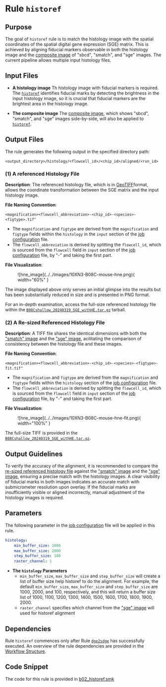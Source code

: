 # Rule `historef`

## Purpose
The goal of `historef` rule is to match the histology image with the spatial coordinates of the spatial digital gene expression (SGE) matrix. This is achieved by aligning fiducial markers observable in both the histology image and the [composite image](./align.md#3-a-comprehensive-view-of-sbcd-smatch-and-sge-images) of "sbcd", "smatch", and "sge" images. The current pipeline allows multiple input histology files.

## Input Files

* **A histology image**
Th histology image with fiducial markers is required. The [`historef`](https://github.com/seqscope/historef) identifies fiducial marks by detecting the brightness in the input histology image, so it is crucial that fiducial markers are the brightest area in the histology image.

* **The composite image**
The [composite image](./align.md#3-a-comprehensive-view-of-sbcd-smatch-and-sge-images), which shows "sbcd", "smatch", and "sge" images side-by-side, will also be applied to [`historef`](https://github.com/seqscope/historef).

## Output Files
The rule generates the following output in the specified directory path:
```
<output_directory>/histology/<flowcell_id>/<chip_id>/aligned/<run_id>
```

### (1) A referenced Histology File
**Description**:
The referenced histology file, which is in [GeoTIFF](https://en.wikipedia.org/wiki/GeoTIFF)format, allows the coordinate transformation between the SGE matrix and the input histology image.

**File Naming Convention**:

```
<magnification><flowcell_abbreviation>-<chip_id>-<species>-<figtype>.tif"
```

 * The `magnification` and `figtype` are derived from the `magnification` and `figtype` fields within the `histology` in the `input` section of the [job configuration](../../basic_usage/job_config.md) file.
 * The `flowcell_abbreviation` is derived by splitting the `flowcell_id`, which is sourced from the `flowcell` field in `input` section of the [job configuration](../../basic_usage/job_config.md) file, by "-" and taking the first part.

**File Visualization**:
<figure markdown="span">
![hne_image](../../images/10XN3-B08C-mouse-hne.png){ width="60%" }
</figure>

The image displayed above only serves an initial glimpse into the results but has been substantially reduced in size and is presented in PNG format.

For an in-depth examination, access the full-size referenced histology file within the [`B08Cshallow_20240319_SGE_withHE.tar.gz`](https://doi.org/10.5281/zenodo.10841778) tarball.


### (2) A Re-sized Referenced Histology File
**Description**:
A TIFF file shares the identical dimensions with both the ["smatch" image](./smatch.md#2-a-smatch-image) and the ["sge" image](./sdge_visual.md#output-files), acilitating the comparison of consistency between the histology file and these images.

**File Naming Convention**:

```
<magnification><flowcell_abbreviation>-<chip_id>-<species>-<figtype>-fit.tif"
```

 * The `magnification` and `figtype` are derived from the `magnification` and `figtype` fields within the `histology` section of the [job configuration](../../basic_usage/job_config.md) file.
 * The `flowcell_abbreviation` is derived by splitting the `flowcell_id`, which is sourced from the `flowcell` field in `input` section of the [job configuration](../../basic_usage/job_config.md) file, by "-" and taking the first part.

**File Visualization**:
<figure markdown="span">
![hne_image](../../images/10XN3-B08C-mouse-hne-fit.png){ width="100%" }
</figure>

The full-size TIFF is provided in the [`B08Cshallow_20240319_SGE_withHE.tar.gz`](https://doi.org/10.5281/zenodo.10841778).

## Output Guidelines
To verify the accuracy of the alignment, it is recommended to compare the [re-sized referenced histology file](#2-a-re-sized-referenced-histology-file) against the ["smatch" image](./smatch.md#2-a-smatch-image) and the ["sge" image](./sdge_visual.md#output-files), ensuring a precise match with the histology images. A clear visibility of fiducial marks in both images indicates an accurate match with submicrometer resolution upon overlay. If the fiducial marks are insufficiently visible or aligned incorrectly, manual adjustment of the histology images is required.

## Parameters

The following parameter in the [job configuration](../../basic_usage/job_config.md) file will be applied in this rule.

```yaml
histology:
    min_buffer_size: 1000   
    max_buffer_size: 2000
    step_buffer_size: 100
    raster_channel: 1      
```

* **The `histology` Parameters**
    * `min_buffer_size`, `max_buffer_size` and `step_buffer_size` will create a list of buffer size help historef to do the alignment. For example, the default `min_buffer_size`, `max_buffer_size` and `step_buffer_size` are 1000, 2000, and 100, respectively, and this will return a buffer size list of 1000, 1100, 1200, 1300, 1400, 1500, 1600, 1700, 1800, 1900, 2000.
    * `raster_channel` specifies which channel from the ["sge" image](./sdge_visual.md#output-files) will used for historef alignment

## Dependencies
Rule `historef` commences only after Rule [`dge2sdge`](./dge2sdge.md) has successfully executed. An overview of the rule dependencies are provided in the [Workflow Structure](../../home/workflow_structure.md).

## Code Snippet
The code for this rule is provided in [b02_historef.smk](https://github.com/seqscope/NovaScope/blob/main/rules/b02_historef.smk)
